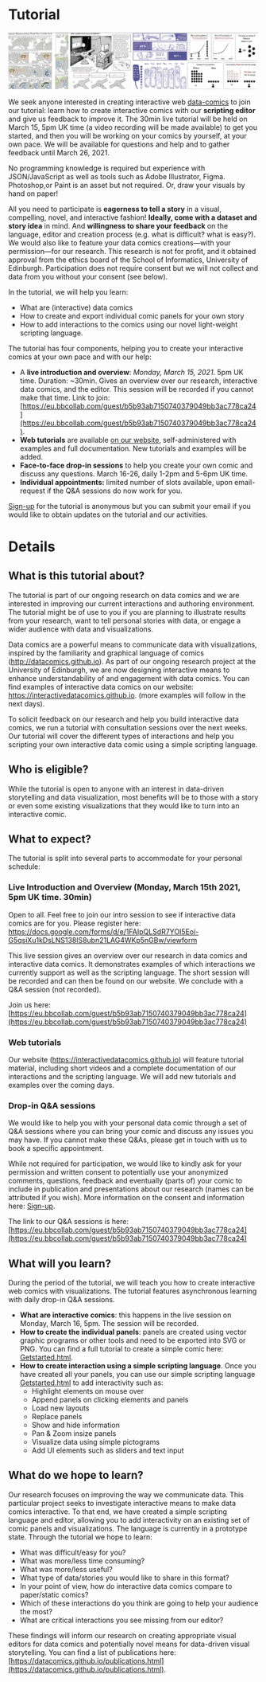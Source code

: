 # Tutorial

<img src="figures/teaser-small.png" width="550px"/>

We seek anyone interested in creating interactive web [data-comics](http://interactivedatacomics.github.io) to join our tutorial: learn how to create interactive comics with our **scripting editor** and give us feedback to improve it. The 30min live tutorial will be held on March 15, 5pm UK time (a video recording will be made available) to get you started, and then you will be working on your comics by yourself, at your own pace. We will be available for questions and help and to gather feedback until March 26, 2021.

No programming knowledge is required but experience with JSON/JavaScript as well as tools such as Adobe Illustrator, Figma. Photoshop,or Paint is an asset but not required. Or, draw your visuals by hand on paper! 

All you need to participate is **eagerness to tell a story** in a visual, compelling, novel, and interactive fashion! **Ideally, come with a dataset and story idea** in mind. And **willingness to share your feedback** on the language, editor and creation process (e.g. what is difficult? what is easy?). We would also like to feature your data comics creations—with your permission—for our research.  This research is not for profit, and it obtained approval  from the ethics board of the School of Informatics, University of Edinburgh. Participation does not require consent but we will not collect and data from you without your consent (see below).

In the tutorial, we will help you learn: 

* What are (interactive) data comics
* How to create and export individual comic panels for your own story
* How to add interactions to the comics using our novel light-weight scripting language.  

The tutorial has four components, helping you to create your interactive comics at your own pace and with our help:

* A **live introduction and overview**: _Monday, March 15, 2021_. 5pm UK time. Duration: ~30min. Gives an overview over our research, interactive data comics, and the editor. This session will be recorded if you cannot make that time. Link to join: [https://eu.bbcollab.com/guest/b5b93ab7150740379049bb3ac778ca24](https://eu.bbcollab.com/guest/b5b93ab7150740379049bb3ac778ca24).
* **Web tutorials** are available [on our website](http://interactivedatacomics.github.io), self-administered with examples and full documentation. New tutorials and examples will be added.
* **Face-to-face drop-in sessions** to help you create your own comic and discuss any questions. March 16-26, daily 1-2pm and 5-6pm UK time. 
* **Individual appointments:** limited number of slots available, upon email-request if the Q&A sessions do now work for you. 

[Sign-up](https://forms.office.com/Pages/ResponsePage.aspx?id=sAafLmkWiUWHiRCgaTTcYT454c7pHApDjrGpFCScNM9UMzVaUERaSjA1VjcwSlpENEdKUlNBMEo0Ti4u) for the tutorial is anonymous but you can submit your email if you would like to obtain updates on the tutorial and our activities. 

# Details

## What is this tutorial about?
The tutorial is part of our ongoing research on data comics and we are interested in improving our current interactions and authoring environment. The tutorial might be of use to you if you are planning to illustrate results from your research, want to tell personal stories with data, or engage a wider audience with data and visualizations.

Data comics are a powerful means to communicate data with visualizations, inspired by the familiarity and graphical language of comics (http://datacomics.github.io). As part of our ongoing research project at the University of Edinburgh, we are now designing interactive means to enhance understandability of and engagement with data comics. You can find examples of interactive data comics on our website: https://interactivedatacomics.github.io. (more examples will follow in the next days).

To solicit feedback on our research and help you build interactive data comics, we run a tutorial with consultation sessions over the next weeks. Our tutorial will cover the different types of interactions and help you scripting your own interactive data comic using a simple scripting language.

## Who is eligible?
While the tutorial is open to anyone with an interest in data-driven storytelling and data visualization, most benefits will be to those with a story or even some existing visualizations that they would like to turn into an interactive comic.


## What to expect?
The tutorial is split into several parts to accommodate for your personal schedule: 

### Live Introduction and Overview (Monday, March 15th 2021, 5pm UK time. 30min)

Open to all. Feel free to join our intro session to see if interactive data comics are for you.
Please register here: https://docs.google.com/forms/d/e/1FAIpQLSdR7YOI5Eoi-G5qsiXu1kDsLNS138lS8ubn21LAG4WKp5nGBw/viewform

This live session gives an overview over our research in data comics and interactive data comics. It demonstrates examples of which interactions we currently support as well as the scripting language. The short session will be recorded and can then be found on our website. We conclude with a Q&A session (not recorded). 

Join us here: [https://eu.bbcollab.com/guest/b5b93ab7150740379049bb3ac778ca24](https://eu.bbcollab.com/guest/b5b93ab7150740379049bb3ac778ca24)


### Web tutorials

Our website (https://interactivedatacomics.github.io) will feature tutorial material, including short videos and a complete documentation of our interactions and the scripting language. We will add new tutorials and examples over the coming days.


### Drop-in Q&A sessions

We would like to help you with your personal data comic through a set of Q&A sessions where you can bring your comic and discuss any issues you may have. If you cannot make these Q&As, please get in touch with us to book a specific appointment. 

While not required for participation, we would like to kindly ask for your permission and written consent to potentially use your anonymized comments, questions, feedback and eventually (parts of) your comic to include in publication and presentations about our research (names can be attributed if you wish). More information on the consent and information here: [Sign-up](https://forms.office.com/Pages/ResponsePage.aspx?id=sAafLmkWiUWHiRCgaTTcYT454c7pHApDjrGpFCScNM9UMzVaUERaSjA1VjcwSlpENEdKUlNBMEo0Ti4u). 

The link to our Q&A sessions is here: [https://eu.bbcollab.com/guest/b5b93ab7150740379049bb3ac778ca24](https://eu.bbcollab.com/guest/b5b93ab7150740379049bb3ac778ca24)


## What will you learn?
During the period of the tutorial, we will teach you how to create interactive web comics with visualizations. The tutorial features asynchronous learning with daily drop-in Q&A sessions. 

* **What are interactive comics**: this happens in the live session on Monday, March 16, 5pm. The session will be recorded. 
* **How to create the individual panels**: panels are created using vector graphic programs or other tools and need to be exported into SVG or PNG. You can find a full  tutorial to create a simple comic here: [Getstarted.html](https://interactivedatacomics.github.io/getstarted.html).
* **How to create interaction using a simple scripting language**. Once you have created all your panels, you can use our simple scripting language [Getstarted.html](https://interactivedatacomics.github.io/getstarted.html) to add interactivity such as: 
  * Highlight elements on mouse over
  * Append panels on clicking elements and panels
  * Load new layouts
  * Replace panels
  * Show and hide information
  * Pan & Zoom insize panels
  * Visualize data using simple pictograms
  * Add UI elements such as sliders and text input

## What do we hope to learn? 

Our research focuses on improving the way we communicate data. This particular project seeks to investigate interactive means to make data comics interactive. To that end, we have created a simple scripting language and editor, allowing you to add interactivity on an existing set of comic panels and visualizations. The language is currently in a prototype state. Through the tutorial we hope to learn: 
* What was difficult/easy for you?
* What was more/less time consuming?
* What was more/less useful?
* What type of data/stories you would like to share in this format?
* In your point of view, how do interactive data comics compare to paper/static comics?
* Which of these interactions do you think are going to help your audience the most?
* What are critical interactions you see missing from our editor?

These findings will inform our research on creating appropriate visual editors for data comics and potentially novel means for data-driven visual storytelling. You can find a list of publications here: [https://datacomics.github.io/publications.html](https://datacomics.github.io/publications.html).



